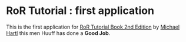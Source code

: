 # RoR Tutorial : first application

This is the first application for [RoR Tutorial Book 2nd Edition](http://railstutorial.org) by [Michael Hartl](http://michaelhartl.com/) this men Huuff has done a **Good Job**.


